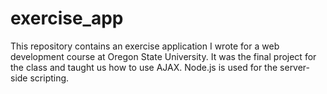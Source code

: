 # exercise_app
This repository contains an exercise application I wrote for a web development course at Oregon State University. It was the final project for the class and taught us how to use AJAX. Node.js is used for the server-side scripting.
